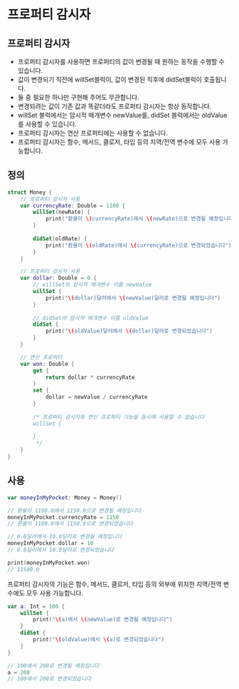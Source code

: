 # 프로퍼티 감시자
## 프로퍼티 감시자

- 프로퍼티 감시자를 사용하면 프로퍼티의 값이 변경될 때 원하는 동작을 수행할 수 있습니다.
- 값이 변경되기 직전에 willSet블럭이, 값이 변경된 직후에 didSet블럭이 호출됩니다.
- 둘 중 필요한 하나만 구현해 주어도 무관합니다.
- 변경되려는 값이 기존 값과 똑같더라도 프로퍼티 감시자는 항상 동작합니다.
- willSet 블럭에서는 암시적 매개변수 newValue를, didSet 블럭에서는 oldValue를 사용할 수 있습니다.
- 프로퍼티 감시자는 연산 프로퍼티에는 사용할 수 없습니다.
- 프로퍼티 감시자는 함수, 메서드, 클로저, 타입 등의 지역/전역 변수에 모두 사용 가능합니다.


## 정의
```swift
struct Money {
    // 프로퍼티 감시자 사용
    var currencyRate: Double = 1100 {
        willSet(newRate) {
            print("환율이 \(currencyRate)에서 \(newRate)으로 변경될 예정입니다")
        }
        
        didSet(oldRate) {
            print("환율이 \(oldRate)에서 \(currencyRate)으로 변경되었습니다")
        }
    }

    // 프로퍼티 감시자 사용
    var dollar: Double = 0 {
        // willSet의 암시적 매개변수 이름 newValue
        willSet {
            print("\(dollar)달러에서 \(newValue)달러로 변경될 예정입니다")
        }
        
        // didSet의 암시적 매개변수 이름 oldValue
        didSet {
            print("\(oldValue)달러에서 \(dollar)달러로 변경되었습니다")
        }
    }

    // 연산 프로퍼티
    var won: Double {
        get {
            return dollar * currencyRate
        }
        set {
            dollar = newValue / currencyRate
        }
        
        /* 프로퍼티 감시자와 연산 프로퍼티 기능을 동시에 사용할 수 없습니다
        willSet {
            
        }
         */
    }    
}
```
## 사용
```swift
var moneyInMyPocket: Money = Money()

// 환율이 1100.0에서 1150.0으로 변경될 예정입니다
moneyInMyPocket.currencyRate = 1150
// 환율이 1100.0에서 1150.0으로 변경되었습니다

// 0.0달러에서 10.0달러로 변경될 예정입니다
moneyInMyPocket.dollar = 10
// 0.0달러에서 10.0달러로 변경되었습니다

print(moneyInMyPocket.won)
// 11500.0
```

프로퍼티 감시자의 기능은 함수, 메서드, 클로저, 타입 등의 외부에 위치한 지역/전역 변수에도 모두 사용 가능합니다.
```swift
var a: Int = 100 {
    willSet {
        print("\(a)에서 \(newValue)로 변경될 예정입니다")
    }
    didSet {
        print("\(oldValue)에서 \(a)로 변경되었습니다")
    }
}

// 100에서 200로 변경될 예정입니다
a = 200
// 100에서 200로 변경되었습니다

```
